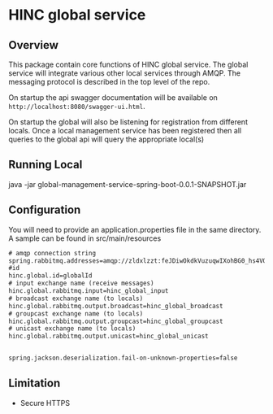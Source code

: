 # HINC global service

## Overview
This package contain core functions of HINC global service.
The global service will integrate various other local services through AMQP. The messaging
protocol is described in the top level of the repo.

On startup the api swagger documentation will be available on `http://localhost:8080/swagger-ui.html`.

On startup the global will also be listening for registration from different locals. Once a 
local management service has been registered then all queries to the global api will query the 
appropriate local(s)

## Running Local
java -jar global-management-service-spring-boot-0.0.1-SNAPSHOT.jar

## Configuration
You will need to provide an application.properties file in the same directory. A sample can be found in src/main/resources 

```dtd
# amqp connection string
spring.rabbitmq.addresses=amqp://zldxlzzt:feJDiwOkdkVuzuqwIXohBG0_hs4VOFVA@sheep.rmq.cloudamqp.com/zldxlzzt
#id
hinc.global.id=globalId
# input exchange name (receive messages)
hinc.global.rabbitmq.input=hinc_global_input
# broadcast exchange name (to locals)
hinc.global.rabbitmq.output.broadcast=hinc_global_broadcast
# groupcast exchange name (to locals)
hinc.global.rabbitmq.output.groupcast=hinc_global_groupcast
# unicast exchange name (to locals)
hinc.global.rabbitmq.output.unicast=hinc_global_unicast


spring.jackson.deserialization.fail-on-unknown-properties=false


```

## Limitation
- Secure HTTPS
